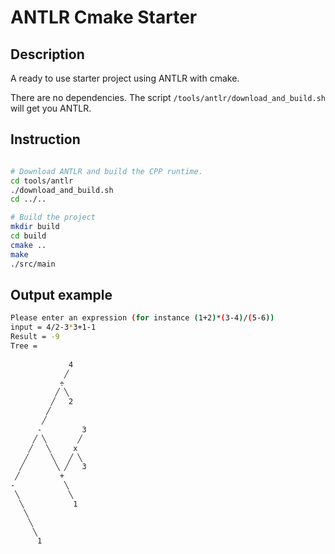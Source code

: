 # ANTLR Cmake Starter

## Description

A ready to use starter project using ANTLR with cmake.

There are no dependencies. The script `/tools/antlr/download_and_build.sh` will
get you ANTLR.

## Instruction

```bash

# Download ANTLR and build the CPP runtime.
cd tools/antlr
./download_and_build.sh
cd ../..

# Build the project
mkdir build
cd build
cmake ..
make
./src/main

```

## Output example

```bash
Please enter an expression (for instance (1+2)*(3-4)/(5-6))
input = 4/2-3*3+1-1
Result = -9
Tree = 
             
             4
            ╱
           ÷ 
          ╱ ╲
         ╱   2
        ╱    
       ╱        
      -         3
     ╱ ╲       ╱
    ╱   ╲     x 
   ╱     ╲   ╱ ╲
  ╱       ╲ ╱   3
 ╱         +    
-           ╲ 
 ╲           ╲
  ╲           1
   ╲          
    ╲ 
     ╲
      1
      
```
